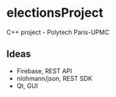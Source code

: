 # electionsProject
C++ project - Polytech Paris-UPMC

## Ideas
- Firebase, REST API
- nlohmann/json, REST SDK
- Qt, GUI


